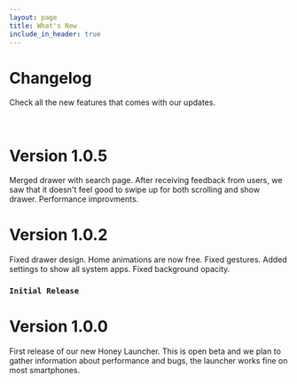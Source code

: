 ```yaml
---
layout: page
title: What's New
include_in_header: true
---
```


# Changelog
Check all the new features that comes with our updates. 

<br>


# **Version 1.0.5**
Merged drawer with search page. After receiving feedback from users, we saw that it doesn't feel good to swipe up for both scrolling and show drawer.
Performance improvments.


# **Version 1.0.2**
Fixed drawer design.
Home animations are now free.
Fixed gestures.
Added settings to show all system apps.
Fixed background opacity.


### `Initial Release`
# **Version 1.0.0**
First release of our new Honey Launcher. This is open beta and we plan to gather information about performance and bugs, the launcher works fine on most smartphones.


<br>
